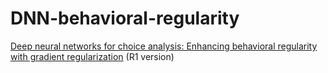 # DNN-behavioral-regularity
[Deep neural networks for choice analysis: Enhancing behavioral regularity with gradient regularization](https://arxiv.org/abs/2404.14701) (R1 version)
